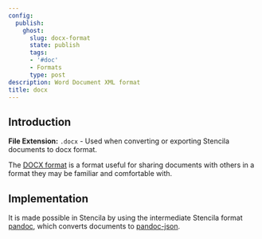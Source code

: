 ```yaml
---
config:
  publish:
    ghost:
      slug: docx-format
      state: publish
      tags:
      - '#doc'
      - Formats
      type: post
description: Word Document XML format
title: docx
---
```


## Introduction

**File Extension:** `.docx` - Used when converting or exporting Stencila documents to docx format.

The [DOCX format](https://learn.microsoft.com/en-us/openspecs/office_standards/ms-docx/d683fa62-8042-4360-a824-b79045a6aabd) is a format useful for sharing documents with others in a format they may be familiar and comfortable with. 


## Implementation

It is made possible in Stencila by using the intermediate Stencila format [pandoc](docs/format-pandoc), which converts documents to [pandoc-json](https://hackage.haskell.org/package/pandoc-types-1.23.1/docs/Text-Pandoc-JSON.html).

<!-- prettier-ignore-start -->
<!-- CODEC-DOCS:START -->



<!-- CODEC-DOCS:STOP -->
<!-- prettier-ignore-end -->
